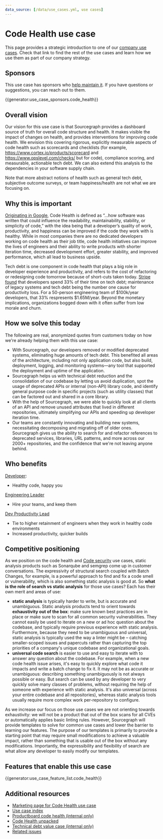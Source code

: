 ```yaml
---
data_source: [/data/use_cases.yml, use cases]
---
```


# Code Health use case

This page provides a strategic introduction to one of our [company use cases](../index.md#use-cases). Check that link to find the rest of the use cases and learn how we use them as part of our company strategy.

## Sponsors

This use case has sponsors who [help maintain it](../working-with-use-cases.md). If you have questions or suggestions, you can reach out to them.

{{generator:use_case_sponsors.code_health}}

## Overall vision

<!-- Convey what things will be like in the future for your use case, being as descriptive as you can to help someone understand where we are headed with our vision. -->

Our vision for this use case is that Sourcegraph provides a dashboard source of truth for overall code structure and health. It makes visible the impact of changes on health, and provides interventions for improving code health. We envision this covering rigorous, explicitly measurable aspects of code health such as scorecards and checklists (for example, https://www.cortex.io/products/scorecard and https://www.opslevel.com/checks/ but for code), compliance scoring, and measurable, actionable tech debt. We can also extend this analysis to the dependencies in your software supply chain.

Note that more abstract notions of health such as general tech debt, subjective outcome surveys, or team happiness/health are not what we are focusing on.

## Why this is important

<!-- Beyond imagining a future in the above section, talk more about why this future is important and why we are going after it. -->

[Originating in Google](https://testing.googleblog.com/2017/04/code-health-googles-internal-code.html), Code Health is defined as “…how software was written that could influence the readability, maintainability, stability, or simplicity of code,” with the idea being that a developer’s quality of work, productivity, and happiness can be improved if the code they work with is healthy. While in most companies there are no dedicated developers working on code health as their job title, code health initiatives can improve the lives of engineers and their ability to write products with shorter iteration time, decreased development effort, greater stability, and improved performance, which all lead to business upside.

Tech debt is one component in code health that plays a big role in developer experience and productivity, and refers to the cost of refactoring or redesigning code tomorrow because of short-cuts taken today. [Stripe found](https://stripe.com/files/reports/the-developer-coefficient.pdf) that developers spend 33% of their time on tech debt; maintenance of legacy systems and tech debt being the number one cause for productivity loss. For a 50-person engineering team of $100k/year developers, that 33% respresents $1.65M/year. Beyond the monetary implications, organizations bogged down with it often suffer from low morale and churn.

## How we solve this today

<!-- Describe in as much detail as you can how the product enables this use case today. You can include customer quotes, textual walkthroughs, and this is also a great place to link to demo videos. This is perhaps the most important single section in this document, so don't be afraid to add too much - if you feel this section is getting long, consider summarizing here and linking out to other pages in the handbook with details. -->

The following are real, anonymized quotes from customers today on how we're already helping them with this use case:

- With Sourcegraph, our developers removed or modified deprecated systems, eliminating huge amounts of tech debt. This benefited all areas of the architecture, including not only application code, but also build, deployment, logging, and monitoring systems—any tool that supported the deployment and uptime of the application.
- Sourcegraph helps us with technical debt reduction and the consolidation of our codebase by letting us avoid duplication, spot the usage of deprecated APIs or internal (non-API) library code, and identify general purpose code in specific projects (such as utility classes) that can be factored out and shared in a core library.
- With the help of Sourcegraph, we were able to quickly look at all clients of an API and remove unused attributes that lived in different repositories, ultimately simplifying our APIs and speeding up developer iteration time.
- Our teams are constantly innovating and building new systems, necessitating decomposing and migrating off of older ones. Sourcegraph gives us the ability to search for and refactor references to deprecated services, libraries, URL patterns, and more across our 2000+ repositories, and the confidence that we're not leaving anyone behind.

## Who benefits

<!-- Link to the personas that relate to this use case, and describe briefly how it benefits each of them (the real detail is in the above section, so be sure not to repeat yourself here; speak in generalities for each persona in this section.) -->

[Developer](https://docs.google.com/presentation/d/1aQhcWoWd_LJXdAgEn7JBGnZV5pfN6UJyct2VV-ZiTXI/edit#slide=id.ge9b93ff711_1_0):

- Healthy code, happy you

[Engineering Leader](https://docs.google.com/presentation/d/1aQhcWoWd_LJXdAgEn7JBGnZV5pfN6UJyct2VV-ZiTXI/edit#slide=id.ge9b93ff711_0_46)

- Hire your teams, and keep them

[Dev Productivity Lead](https://docs.google.com/presentation/d/1aQhcWoWd_LJXdAgEn7JBGnZV5pfN6UJyct2VV-ZiTXI/edit#slide=id.ge9b93ff711_0_19)

- Tie to higher retainment of engineers when they work in healthy code environments
- Increased productivity, quicker builds

## Competitive positioning

As we position on the code health and [Code security](fixing-security-vulnerabilities.md) use cases, static analysis products such as Sonarqube and semgrep come up in customer conversations. The expressivity of structural search coupled with Batch Changes, for example, is a powerful approach to find and fix a code smell or vulnerability, which is also something static analysis is good at. So **what is the role of search vs static analysis** for those use cases? Each has their own merit and areas of use:

- **static analysis** is typically harder to write, but is accurate and unambiguous. Static analysis products tend to orient towards **exhaustivity out of the box**: make sure known best practices are in place or make sure to scan for all common security vulnerabilities. They cannot easily be used to iterate on a new or ad hoc question about the codebase, and typically require previous experience with static analysis. Furthermore, because they need to be unambiguous and universal, static analysis is typically used the way a linter might be – catching smaller-scoped issues and papercuts rather than capturing the top priorities of a company's unique codebase and organizational goals.
- **universal code search** is easier to use and easy to iterate with to answer any question about the codebase. For example, when a new code health issue arises, it's easy to quickly explore what code it impacts and write a batch change to fix it. It may not be as accurate or unambiguous: describing something unambiguously is not always possible or easy. But search can be used by any developer to very quickly solve many classes of problems, without requiring the help of someone with experience with static analysis. It's also universal (across your entire codebase and all repositories), whereas static analysis tools usually require more complex work per-repository to configure.

As we increase our focus on those use cases we are not orienting towards exhaustivity: we will not be a product that out of the box scans for all CVEs or automatically applies basic linting rules. However, Sourcegraph will provide templates to solve for common use cases and lower the barrier to learning our features. The purpose of our templates is primarily to provide a starting point that may require small modifications to achieve a valuable impact, rather than something that is usable out of the box without any modifications. Importantly, the expressibility and flexibility of search are what allow any developer to easily modify our templates.

## Features that enable this use case

{{generator:use_case_feature_list.code_health}}

## Additional resources

<!-- Are there other articles, blogs, internal documents, or handbook links that are useful for someone who wants to understand this use case? Link to them here. -->

- [Marketing page for Code Health use case](https://about.sourcegraph.com/use-cases/#boost-code-health)
- [Use case index](../index.md#use-cases)
- [Productboard code health (internal only)](https://sourcegraph.productboard.com/feature-board/3957049-fy23-use-cases/features/11482293/detail)
- [Code Health unpacked](https://diff.wikimedia.org/2017/10/11/mediawiki-code-health-group/)
- [Technical debt value case (internal only)](https://docs.google.com/document/d/1SwEvwqUuaX66T7RN_wPp7BMi95O3CcTHVqxkPQMF4Cg/edit)
- [Related issues](https://github.com/sourcegraph/sourcegraph/issues?q=is%3Aissue+is%3Aopen+label%3Ause-case%2Fcode-health+)
